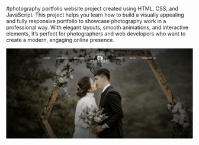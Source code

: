 #photography portfolio website 
project created using HTML, CSS, and JavaScript. This project helps you learn how to build a visually appealing and fully responsive portfolio to showcase photography work in a professional way. With elegant layouts, smooth animations, and interactive elements, it’s perfect for photographers and web developers who want to create a modern, engaging online presence.


![image alt](https://github.com/Shano127/Photography_Website_1/blob/36bf880e8d06a7c869f66164b9f2f9487bb440f9/Screenshot%202025-10-30%20123339.png)
